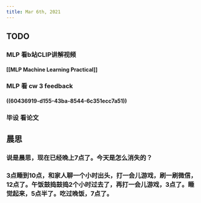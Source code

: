```yaml
---
title: Mar 6th, 2021
---
```


## TODO
### MLP 看b站CLIP讲解视频
#### [[MLP Machine Learning Practical]]
### MLP 看 cw 3 feedback
#### ((60436919-d155-43ba-8544-6c351ecc7a51))
### 毕设 看论文
## 晨思
### 说是晨思，现在已经晚上7点了。今天是怎么消失的？
### 3点睡到10点，和家人聊一个小时出头，打一会儿游戏，刷一刷微信，12点了。午饭鼓捣鼓捣2个小时过去了，再打一会儿游戏，3点了。睡觉起来，5点半了。吃过晚饭，7点了。
